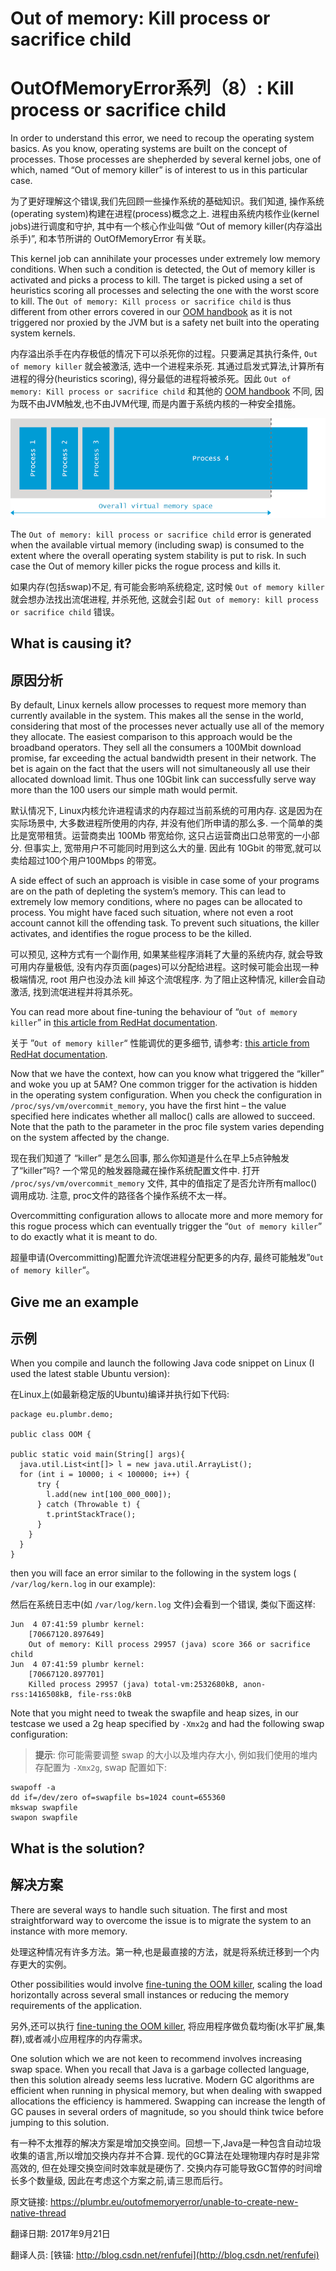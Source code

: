 # Out of memory: **Kill process or sacrifice child**

# OutOfMemoryError系列（8）: Kill process or sacrifice child

In order to understand this error, we need to recoup the operating system basics. As you know, operating systems are built on the concept of processes. Those processes are shepherded by several kernel jobs, one of which, named “Out of memory killer” is of interest to us in this particular case.

为了更好理解这个错误,我们先回顾一些操作系统的基础知识。我们知道, 操作系统(operating system)构建在进程(process)概念之上. 进程由系统内核作业(kernel jobs)进行调度和守护, 其中有一个核心作业叫做 “Out of memory killer(内存溢出杀手)”, 和本节所讲的 OutOfMemoryError 有关联。

This kernel job can annihilate your processes under extremely low memory conditions. When such a condition is detected, the Out of memory killer is activated and picks a process to kill. The target is picked using a set of heuristics scoring all processes and selecting the one with the worst score to kill. The `Out of memory: Kill process or sacrifice child` is thus different from other errors covered in our [OOM handbook](http://plumbr.eu/outofmemoryerror) as it is not triggered nor proxied by the JVM but is a safety net built into the operating system kernels.

内存溢出杀手在内存极低的情况下可以杀死你的过程。只要满足其执行条件, `Out of memory killer` 就会被激活, 选中一个进程来杀死. 其通过启发式算法,计算所有进程的得分(heuristics scoring), 得分最低的进程将被杀死。因此 `Out of memory: Kill process or sacrifice child` 和其他的 [OOM handbook](http://plumbr.eu/outofmemoryerror) 不同, 因为既不由JVM触发,也不由JVM代理, 而是内置于系统内核的一种安全措施。


![out of memory linux kernel](./08_01_out-of-memory-kill-process-or-sacrifice-child.png)



The `Out of memory: kill process or sacrifice child` error is generated when the available virtual memory (including swap) is consumed to the extent where the overall operating system stability is put to risk. In such case the Out of memory killer picks the rogue process and kills it.

如果内存(包括swap)不足, 有可能会影响系统稳定, 这时候 `Out of memory killer` 就会想办法找出流氓进程, 并杀死他, 这就会引起 `Out of memory: kill process or sacrifice child` 错误。

## What is causing it?

## 原因分析

By default, Linux kernels allow processes to request more memory than currently available in the system. This makes all the sense in the world, considering that most of the processes never actually use all of the memory they allocate. The easiest comparison to this approach would be the broadband operators. They sell all the consumers a 100Mbit download promise, far exceeding the actual bandwidth present in their network. The bet is again on the fact that the users will not simultaneously all use their allocated download limit. Thus one 10Gbit link can successfully serve way more than the 100 users our simple math would permit.

默认情况下, Linux内核允许进程请求的内存超过当前系统的可用内存. 这是因为在实际场景中, 大多数进程所使用的内存, 并没有他们所申请的那么多. 
一个简单的类比是宽带租赁。运营商卖出 100Mb 带宽给你, 这只占运营商出口总带宽的一小部分. 但事实上, 宽带用户不可能同时用到这么大的量. 因此有 10Gbit 的带宽,就可以卖给超过100个用户100Mbps 的带宽。

A side effect of such an approach is visible in case some of your programs are on the path of depleting the system’s memory. This can lead to extremely low memory conditions, where no pages can be allocated to process. You might have faced such situation, where not even a root account cannot kill the offending task. To prevent such situations, the killer activates, and identifies the rogue process to be the killed.

可以预见, 这种方式有一个副作用, 如果某些程序消耗了大量的系统内存, 就会导致可用内存量极低, 没有内存页面(pages)可以分配给进程。这时候可能会出现一种极端情况, root 用户也没办法 kill 掉这个流氓程序. 为了阻止这种情况, killer会自动激活, 找到流氓进程并将其杀死。

You can read more about fine-tuning the behaviour of “`Out of memory killer`” in [this article from RedHat documentation](https://access.redhat.com/site/documentation/en-US/Red_Hat_Enterprise_Linux/6/html/Performance_Tuning_Guide/s-memory-captun.html).

关于 ”`Out of memory killer`“ 性能调优的更多细节, 请参考: [this article from RedHat documentation](https://access.redhat.com/site/documentation/en-US/Red_Hat_Enterprise_Linux/6/html/Performance_Tuning_Guide/s-memory-captun.html).

Now that we have the context, how can you know what triggered the “killer” and woke you up at 5AM? One common trigger for the activation is hidden in the operating system configuration. When you check the configuration in `/proc/sys/vm/overcommit_memory`, you have the first hint – the value specified here indicates whether all malloc() calls are allowed to succeed. Note that the path to the parameter in the proc file system varies depending on the system affected by the change.

现在我们知道了 “killer” 是怎么回事, 那么你知道是什么在早上5点钟触发了“killer”吗? 一个常见的触发器隐藏在操作系统配置文件中. 打开 `/proc/sys/vm/overcommit_memory` 文件, 其中的值指定了是否允许所有malloc()调用成功. 注意, proc文件的路径各个操作系统不太一样。

Overcommitting configuration allows to allocate more and more memory for this rogue process which can eventually trigger the “`Out of memory killer`” to do exactly what it is meant to do.

超量申请(Overcommitting)配置允许流氓进程分配更多的内存, 最终可能触发”`Out of memory killer`“。

## Give me an example

## 示例

When you compile and launch the following Java code snippet on Linux (I used the latest stable Ubuntu version):

在Linux上(如最新稳定版的Ubuntu)编译并执行如下代码:

```
package eu.plumbr.demo;

public class OOM {

public static void main(String[] args){
  java.util.List<int[]> l = new java.util.ArrayList();
  for (int i = 10000; i < 100000; i++) {
      try {
        l.add(new int[100_000_000]);
      } catch (Throwable t) {
        t.printStackTrace();
      }
    }
  }
}
```



then you will face an error similar to the following in the system logs ( `/var/log/kern.log` in our example):

然后在系统日志中(如 `/var/log/kern.log` 文件)会看到一个错误, 类似下面这样:

```
Jun  4 07:41:59 plumbr kernel: 
	[70667120.897649]
	Out of memory: Kill process 29957 (java) score 366 or sacrifice child
Jun  4 07:41:59 plumbr kernel: 
	[70667120.897701]
	Killed process 29957 (java) total-vm:2532680kB, anon-rss:1416508kB, file-rss:0kB
```



Note that you might need to tweak the swapfile and heap sizes, in our testcase we used a 2g heap specified by `-Xmx2g` and had the following swap configuration:

> **提示**: 你可能需要调整 swap 的大小以及堆内存大小, 例如我们使用的堆内存配置为 `-Xmx2g`,  swap 配置如下:

```
swapoff -a 
dd if=/dev/zero of=swapfile bs=1024 count=655360
mkswap swapfile
swapon swapfile
```



## What is the solution?

## 解决方案

There are several ways to handle such situation. The first and most straightforward way to overcome the issue is to migrate the system to an instance with more memory.

处理这种情况有许多方法。第一种,也是最直接的方法，就是将系统迁移到一个内存更大的实例。

Other possibilities would involve [fine-tuning the OOM killer](https://access.redhat.com/site/documentation/en-US/Red_Hat_Enterprise_Linux/6/html/Performance_Tuning_Guide/s-memory-captun.html), scaling the load horizontally across several small instances or reducing the memory requirements of the application.

另外,还可以执行 [fine-tuning the OOM killer](https://access.redhat.com/site/documentation/en-US/Red_Hat_Enterprise_Linux/6/html/Performance_Tuning_Guide/s-memory-captun.html), 将应用程序做负载均衡(水平扩展,集群),或者减小应用程序的内存需求。

One solution which we are not keen to recommend involves increasing swap space. When you recall that Java is a garbage collected language, then this solution already seems less lucrative. Modern GC algorithms are efficient when running in physical memory, but when dealing with swapped allocations the efficiency is hammered. Swapping can increase the length of GC pauses in several orders of magnitude, so you should think twice before jumping to this solution.

有一种不太推荐的解决方案是增加交换空间。回想一下,Java是一种包含自动垃圾收集的语言,所以增加交换内存并不合算. 现代的GC算法在处理物理内存时是非常高效的, 但在处理交换空间时效率就是硬伤了. 交换内存可能导致GC暂停的时间增长多个数量级, 因此在考虑这个方案之前,请三思而后行。




原文链接: <https://plumbr.eu/outofmemoryerror/unable-to-create-new-native-thread>

翻译日期: 2017年9月21日

翻译人员: [铁锚: http://blog.csdn.net/renfufei](http://blog.csdn.net/renfufei)

